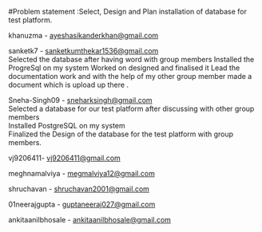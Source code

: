 #Problem statement :Select, Design and Plan installation of database for test platform.  


khanuzma - ayeshasikanderkhan@gmail.com  

sanketk7 - sanketkumthekar1536@gmail.com  
Selected the database after having word with group members
Installed the ProgreSql on my system
Worked on designed and finalised it 
Lead the documentation work and with the help of my other group member made a document which is upload up there .

Sneha-Singh09 - sneharksingh@gmail.com                          
Selected a database for our test platform after discussing with other group members                             
Installed PostgreSQL on my system                                 
Finalized the Design of the database for the test platform with group members. 

vj9206411- vj9206411@gmail.com

meghnamalviya - megmalviya12@gmail.com

shruchavan - shruchavan2001@gmail.com

01neerajgupta - guptaneeraj027@gmail.com

ankitaanilbhosale - ankitaanilbhosale@gmail.com
